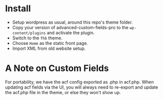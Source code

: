 
# Install
* Setup wordpress as usual, around this repo's theme folder.
* Copy your version of advanced-custom-fields-pro to the `wp-content/plugins` and activate the plugin.
* Switch to the `fhb` theme.
* Choose `Home` as the static front page.
* Import XML from old website setup.

# A Note on Custom Fields
For portability, we have the acf config exported as .php in acf.php. When updating acf fields via the UI, you will always need to re-export and update the acf.php file in the theme, or else they won't show up.
